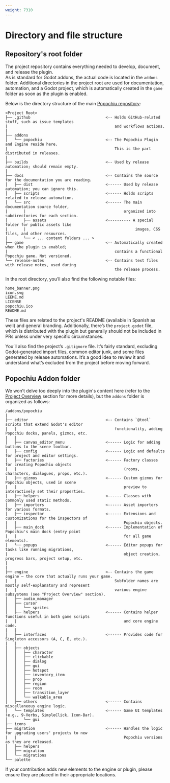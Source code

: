 ```yaml
---
weight: 7310
---
```


# Directory and file structure

## Repository's root folder

The project repository contains everything needed to develop, document, and release the plugin.  
As is standard for Godot addons, the actual code is located in the `addons` folder. Additional directories in the project root are used for documentation, automation, and a Godot project, which is automatically created in the `game` folder as soon as the plugin is enabled.

Below is the directory structure of the main [Popochiu repository](https://github.com/carenalgas/popochiu):  

```text
<Project Root>
├── .github                                 <-- Holds GitHub-related stuff, such as issue templates
|                                               and workflows actions.
|
├── addons
│   └── popochiu                            <-- The Popochiu Plugin and Engine reside here.
|                                               This is the part distributed in releases.
|
├── builds                                  <-- Used by release automation; should remain empty.
|
├── docs                                    <-- Contains the source for the documentation you are reading.
│   ├── dist                                <------ Used by release automation; you can ignore this.
│   ├── scripts                             <------ Holds scripts related to release automation.
│   └── src                                 <------ The main documentation source folder,
|       |                                           organized into subdirectories for each section.
│       ├── assets                          <---------- A special folder for public assets like
|       |                                                images, CSS files, and other resources.
|       └── < ... content folders ... >
├── game                                    <-- Automatically created when the plugin is enabled;
|                                               contains a functional Popochiu game. Not versioned.
└── release-notes                           <-- Contains text files with release notes, used during
                                                the release process.
```

In the root directory, you’ll also find the following notable files:

```text
home_banner.png  
icon.svg  
LEEME.md  
LICENSE  
popochiu.ico  
README.md  
```

These files are related to the project's README (available in Spanish as well) and general branding. Additionally, there’s the `project.godot` file, which is distributed with the plugin but generally should not be included in PRs unless under very specific circumstances.

You’ll also find the project’s `.gitignore` file. It’s fairly standard, excluding Godot-generated import files, common editor junk, and some files generated by release automations. It’s a good idea to review it and understand what’s excluded from the project before moving forward.

## Popochiu Addon folder

We won’t delve too deeply into the plugin's content here (refer to the [Project Overview](../project-overview) section for more details), but the `addons` folder is organized as follows:

```text
/addons/popochiu
|
├── editor                                  <-- Contains `@tool` scripts that extend Godot's editor
|   |                                           functionality, adding Popochiu docks, panels, gizmos, etc.
|   |
│   ├── canvas_editor_menu                  <------ Logic for adding buttons to the scene toolbar.
│   ├── config                              <------ Logic and defaults for project and editor settings.
│   ├── factories                           <------ Factory classes for creating Popochiu objects
|   |                                               (rooms, characters, dialogues, props, etc.).
│   ├── gizmos                              <------ Custom gizmos for Popochiu objects, used in scene
|   |                                               preview to interactively set their properties.
│   ├── helpers                             <------ Classes with commonly used static methods.
│   ├── importers                           <------ Asset importers for various formats.
│   ├── inspector                           <------ Extensions and customizations for the inspectors of
|   |                                               Popochiu objects.
│   ├── main_dock                           <------ Implementation of Popochiu's main dock (entry point
|   |                                               for all game elements).
│   └── popups                              <------ Editor popups for tasks like running migrations,
|                                                   object creation, progress bars, project setup, etc.
|
|
├── engine                                  <-- Contains the game engine — the core that actually runs your game.
|   |                                           Subfolder names are mostly self-explanatory and represent
|   |                                           various engine subsystems (see "Project Overview" section).
│   ├── audio_manager
│   ├── cursor
│   │   └── sprites
│   ├── helpers                             <------ Contains helper functions useful in both game scripts
|   |                                               and core engine code.
|   |
│   ├── interfaces                          <------ Provides code for Singleton accessors (A, C, E, etc.).
|   |
│   ├── objects
│   │   ├── character
│   │   ├── clickable
│   │   ├── dialog
│   │   ├── gui
│   │   ├── hotspot
│   │   ├── inventory_item
│   │   ├── prop
│   │   ├── region
│   │   ├── room
│   │   ├── transition_layer
│   │   └── walkable_area
│   ├── others                              <------ Contains miscellaneous engine logic.
│   └── templates                           <------ Game UI templates (e.g., 9-Verbs, SimpleClick, Icon-Bar).
│       └── gui
├── icons
├── migration                               <------ Handles the logic for upgrading users' projects to new
|   |                                               Popochiu versions as they are released.
│   ├── helpers
│   ├── migration
│   └── migrations
└── palette
```

If your contribution adds new elements to the engine or plugin, please ensure they are placed in their appropriate locations.
